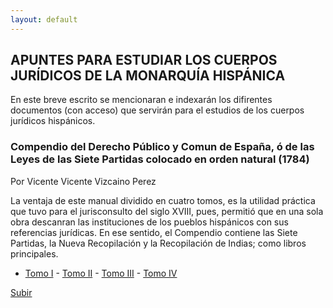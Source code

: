 ```yaml
---
layout: default
---
```

## APUNTES PARA ESTUDIAR LOS CUERPOS JURÍDICOS DE LA MONARQUÍA HISPÁNICA 
En este breve escrito se mencionaran e indexarán los difirentes documentos (con acceso) que servirán para el estudios de los cuerpos jurídicos hispánicos. 

### Compendio del Derecho Público y Comun de España, ó de las Leyes de las Siete Partidas colocado en orden natural (1784)
Por Vicente Vicente Vizcaino Perez

La ventaja de este manual dividido en cuatro tomos, es la utilidad práctica que tuvo para el jurisconsulto del siglo XVIII, pues, permitió que en una sola obra descanran las instituciones de los pueblos hispánicos con  sus referencias jurídicas. En ese sentido, el Compendio contiene las Siete Partidas, la Nueva Recopilación y la Recopilación de Indias; como libros principales. 

- [Tomo I](https://books.google.com.pe/books?id=zTYUAAAAQAAJ) - [Tomo II](https://books.google.com.pe/books?id=Jdwbk13oiDMC) - [Tomo III](https://books.google.com.pe/books?id=7DYUAAAAQAAJ) - [Tomo IV](https://books.google.com.pe/books?id=X8rwkBvJMYIC)

[Subir](#top)
